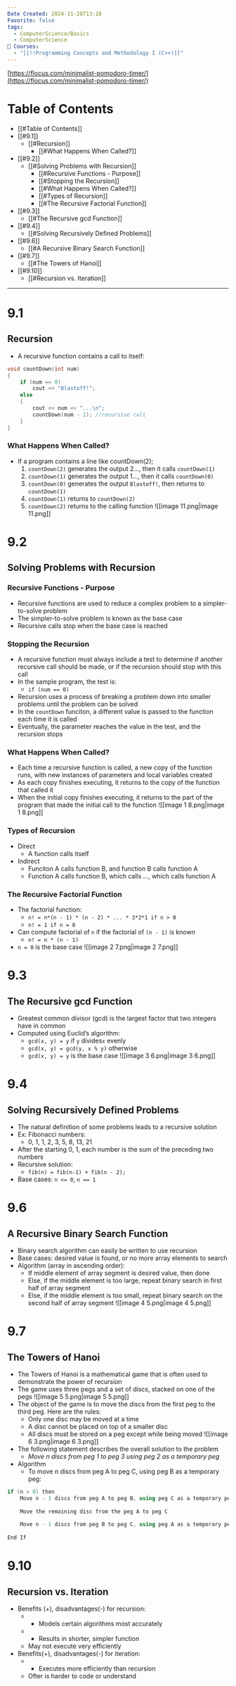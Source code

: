 ```yaml
---
Date Created: 2024-11-26T13:18
Favorite: false
tags:
  - ComputerScience/Basics
  - ComputerScience
📕 Courses:
  - "[[!!Programming Concepts and Methodology I (C++)]]"
---
```

[https://flocus.com/minimalist-pomodoro-timer/](https://flocus.com/minimalist-pomodoro-timer/)
# Table of Contents
- [[#Table of Contents]]
- [[#9.1]]
    - [[#Recursion]]
        - [[#What Happens When Called?]]
- [[#9.2]]
    - [[#Solving Problems with Recursion]]
        - [[#Recursive Functions - Purpose]]
        - [[#Stopping the Recursion]]
        - [[#What Happens When Called?]]
        - [[#Types of Recursion]]
        - [[#The Recursive Factorial Function]]
- [[#9.3]]
    - [[#The Recursive gcd Function]]
- [[#9.4]]
    - [[#Solving Recursively Defined Problems]]
- [[#9.6]]
    - [[#A Recursive Binary Search Function]]
- [[#9.7]]
    - [[#The Towers of Hanoi]]
- [[#9.10]]
    - [[#Recursion vs. Iteration]]
---
# 9.1
## Recursion
- A recursive function contains a call to itself:
```C++
void countDown(int num)
{
	if (num == 0)
		cout << "Blastoff!";
	else
	{
		cout << num << "...\n";
		countDown(num - 1); //recursive call
	}
}
```
### What Happens When Called?
- If a program contains a line like countDown(2);
    1. `countDown(2)` generates the output 2…, then it calls `countDown(1)`
    2. `countDown(1)` generates the output 1…, then it calls `countDown(0)`
    3. `countDown(0)` generates the output `Blastoff!`, then returns to `countDown(1)`
    4. `countDown(1)` returns to `countDown(2)`
    5. `countDown(2)` returns to the calling function
![[image 11.png|image 11.png]]
  
# 9.2
## Solving Problems with Recursion
### Recursive Functions - Purpose
- Recursive functions are used to reduce a complex problem to a simpler-to-solve problem
- The simpler-to-solve problem is known as the base case
- Recursive calls stop when the base case is reached
### Stopping the Recursion
- A recursive function must always include a test to determine if another recursive call should be made, or if the recursion should stop with this call
- In the sample program, the test is:
    - `if (num == 0)`
- Recursion uses a process of breaking a problem down into smaller problems until the problem can be solved
- In the `countDown` funciton, a different value is passed to the function each time it is called
- Eventually, the parameter reaches the value in the test, and the recursion stops
### What Happens When Called?
- Each time a recursive function is called, a new copy of the function runs, with new instances of parameters and local variables created
- As each copy finishes executing, it returns to the copy of the function that called it
- When the initial copy finishes executing, it returns to the part of the program that made the initial call to the function
![[image 1 8.png|image 1 8.png]]
### Types of Recursion
- Direct
    - A function calls itself
- Indirect
    - Funciton A calls function B, and function B calls function A
    - Function A calls function B, which calls …, which calls function A
### The Recursive Factorial Function
- The factorial function:
    - `n! = n*(n - 1) * (n - 2) * ... * 3*2*1 if n > 0`
    - `n! = 1 if n = 0`
- Can compute factorial of `n` if the factorial of `(n - 1)` is known
    - `n! = n * (n - 1)`
- `n = 0` is the base case
![[image 2 7.png|image 2 7.png]]
  
# 9.3
## The Recursive gcd Function
- Greatest common divisor (gcd) is the largest factor that two integers have in common
- Computed using Euclid’s algorithm:
    - `gcd(x, y) = y` if `y` divides`x` evenly
    - `gcd(x, y) = gcd(y, x % y)` otherwise
    - `gcd(x, y) = y` is the base case
![[image 3 6.png|image 3 6.png]]
  
# 9.4
## Solving Recursively Defined Problems
- The natural definition of some problems leads to a recursive solution
- Ex: Fibonacci numbers:
    - 0, 1, 1, 2, 3, 5, 8, 13, 21
- After the starting 0, 1, each number is the sum of the preceding two numbers
- Recursive solution:
    - `fib(n) = fib(n-1) + fib(n - 2);`
- Base cases: `n <= 0`, `n == 1`
  
# 9.6
## A Recursive Binary Search Function
- Binary search algorithm can easily be written to use recursion
- Base cases: desired value is found, or no more array elements to search
- Algorithm (array in ascending order):
    - If middle element of array segment is desired value, then done
    - Else, if the middle element is too large, repeat binary search in first half of array segment
    - Else, if the middle element is too small, repeat binary search on the second half of array segment
![[image 4 5.png|image 4 5.png]]
  
# 9.7
## The Towers of Hanoi
- The Towers of Hanoi is a mathematical game that is often used to demonstrate the power of recursion
- The game uses three pegs and a set of discs, stacked on one of the pegs
![[image 5 5.png|image 5 5.png]]
- The object of the game is to move the discs from the first peg to the third peg. Here are the rules:
    - Only one disc may be moved at a time
    - A disc cannot be placed on top of a smaller disc
    - All discs must be stored on a peg except while being moved
![[image 6 3.png|image 6 3.png]]
- The following statement describes the overall solution to the problem
    - _Move n discs from peg 1 to peg 3 using peg 2 as a temporary peg_
- Algorithm
    - To move n discs from peg A to peg C, using peg B as a temporary peg:
```C++
if (n > 0) then
	Move n - 1 discs from peg A to peg B, using peg C as a temporary peg
	
	Move the remaining disc from the peg A to peg C
	
	Move n - 1 discs from peg B to peg C, using peg A as a temporary peg
	
End If
```
  
# 9.10
## Recursion vs. Iteration
- Benefits (+), disadvantages(-) for recursion:
    - + Models certain algorithms most accurately
    - + Results in shorter, simpler function
    - May not execute very efficiently
- Benefits(+), disadvantages(-) for iteration:
    - + Executes more efficiently than recursion
    - Ofter is harder to code or understand